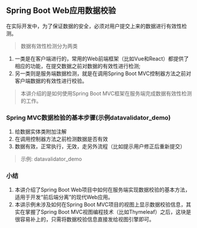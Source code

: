 ## Spring Boot Web应用数据校验

在实际开发中，为了保证数据的安全，必须对用户提交上来的数据进行有效性检测。

> 数据有效性检测分为两类

1. 一类是在客户端进行的，常用的Web前端框架（比如Vue和React）都提供了相应的功能，在提交数据之前对数据的有效性进行检测;
2. 另一类则是服务端数据检测，就是在调用Spring Boot
MVC控制器方法之前对客户端数据的有效性进行校验。

> 本讲介绍的是如何使用Spring Boot MVC框架在服务端完成数据有效性检测的工作。

### Spring MVC数据检验的基本步骤(示例datavalidator_demo)

1. 给数据实体类附加注解
2. 在调用控制器方法之前检测数据是否有效
3. 数据有效，正常执行，无效，走另外流程（比如提示用户修正后重新提交）

> 示例: datavalidator_demo

### 小结

1. 本讲介绍了Spring Boot Web项目中如何在服务端实现数据校验的基本方法，适用于开发“前后端分离”的现代Web应用。
2. 本讲示例未涉及如何在Spring Boot MVC项目的视图上显示数据校验信息，其实在掌握了Spring Boot MVC视图编程技术（比如Thymeleaf）之后，这块是很容易补上的，只需将数据校验信息直接发给视图引擎即可。
